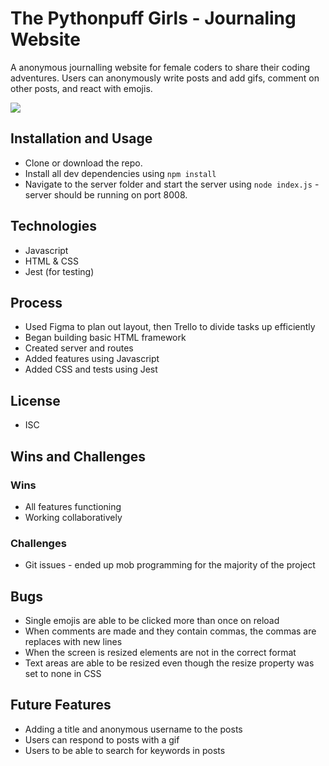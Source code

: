 # The Pythonpuff Girls - Journaling Website
 A anonymous journalling website for female coders to share their coding adventures. 
 Users can anonymously write posts and add gifs, comment on other posts, and react with emojis. 

  ![](./images/webpage.gif)

## Installation and Usage
- Clone or download the repo.
- Install all dev dependencies using ```npm install```
- Navigate to the server folder and start the server using ```node index.js``` - server should be running on port 8008.

## Technologies
- Javascript
- HTML & CSS
- Jest (for testing)

## Process
- Used Figma to plan out layout, then Trello to divide tasks up efficiently
- Began building basic HTML framework 
- Created server and routes
- Added features using Javascript
- Added CSS and tests using Jest

## License
- ISC

## Wins and Challenges
### Wins
- All features functioning 
- Working collaboratively 

### Challenges
- Git issues - ended up mob programming for the majority of the project

## Bugs
- Single emojis are able to be clicked more than once on reload
- When comments are made and they contain commas, the commas are replaces with new lines
- When the screen is resized elements are not in the correct format
- Text areas are able to be resized even though the resize property was set to none in CSS

## Future Features
- Adding a title and anonymous username to the posts
- Users can respond to posts with a gif
- Users to be able to search for keywords in posts
